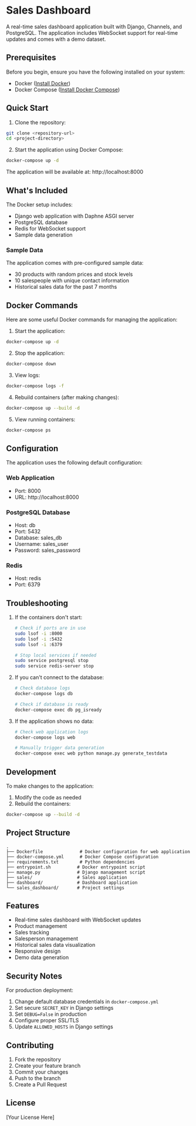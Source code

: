 # Sales Dashboard

A real-time sales dashboard application built with Django, Channels, and PostgreSQL. The application includes WebSocket support for real-time updates and comes with a demo dataset.

## Prerequisites

Before you begin, ensure you have the following installed on your system:
- Docker ([Install Docker](https://docs.docker.com/get-docker/))
- Docker Compose ([Install Docker Compose](https://docs.docker.com/compose/install/))

## Quick Start

1. Clone the repository:
```bash
git clone <repository-url>
cd <project-directory>
```

2. Start the application using Docker Compose:
```bash
docker-compose up -d
```

The application will be available at: http://localhost:8000

## What's Included

The Docker setup includes:
- Django web application with Daphne ASGI server
- PostgreSQL database
- Redis for WebSocket support
- Sample data generation

### Sample Data

The application comes with pre-configured sample data:
- 30 products with random prices and stock levels
- 10 salespeople with unique contact information
- Historical sales data for the past 7 months

## Docker Commands

Here are some useful Docker commands for managing the application:

1. Start the application:
```bash
docker-compose up -d
```

2. Stop the application:
```bash
docker-compose down
```

3. View logs:
```bash
docker-compose logs -f
```

4. Rebuild containers (after making changes):
```bash
docker-compose up --build -d
```

5. View running containers:
```bash
docker-compose ps
```

## Configuration

The application uses the following default configuration:

### Web Application
- Port: 8000
- URL: http://localhost:8000

### PostgreSQL Database
- Host: db
- Port: 5432
- Database: sales_db
- Username: sales_user
- Password: sales_password

### Redis
- Host: redis
- Port: 6379

## Troubleshooting

1. If the containers don't start:
   ```bash
   # Check if ports are in use
   sudo lsof -i :8000
   sudo lsof -i :5432
   sudo lsof -i :6379
   
   # Stop local services if needed
   sudo service postgresql stop
   sudo service redis-server stop
   ```

2. If you can't connect to the database:
   ```bash
   # Check database logs
   docker-compose logs db
   
   # Check if database is ready
   docker-compose exec db pg_isready
   ```

3. If the application shows no data:
   ```bash
   # Check web application logs
   docker-compose logs web
   
   # Manually trigger data generation
   docker-compose exec web python manage.py generate_testdata
   ```

## Development

To make changes to the application:

1. Modify the code as needed
2. Rebuild the containers:
```bash
docker-compose up --build -d
```

## Project Structure

```
.
├── Dockerfile              # Docker configuration for web application
├── docker-compose.yml      # Docker Compose configuration
├── requirements.txt        # Python dependencies
├── entrypoint.sh          # Docker entrypoint script
├── manage.py              # Django management script
├── sales/                 # Sales application
├── dashboard/             # Dashboard application
└── sales_dashboard/       # Project settings
```

## Features

- Real-time sales dashboard with WebSocket updates
- Product management
- Sales tracking
- Salesperson management
- Historical sales data visualization
- Responsive design
- Demo data generation

## Security Notes

For production deployment:

1. Change default database credentials in `docker-compose.yml`
2. Set secure `SECRET_KEY` in Django settings
3. Set `DEBUG=False` in production
4. Configure proper SSL/TLS
5. Update `ALLOWED_HOSTS` in Django settings

## Contributing

1. Fork the repository
2. Create your feature branch
3. Commit your changes
4. Push to the branch
5. Create a Pull Request

## License

[Your License Here] 